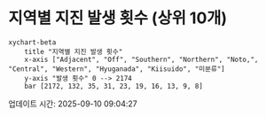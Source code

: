 # 지역별 지진 발생 횟수 (상위 10개)

```mermaid
xychart-beta
    title "지역별 지진 발생 횟수"
    x-axis ["Adjacent", "Off", "Southern", "Northern", "Noto,", "Central", "Western", "Hyuganada", "Kiisuido", "미분류"]
    y-axis "발생 횟수" 0 --> 2174
    bar [2172, 132, 35, 31, 23, 19, 16, 13, 9, 8]
```

업데이트 시간: 2025-09-10 09:04:27
